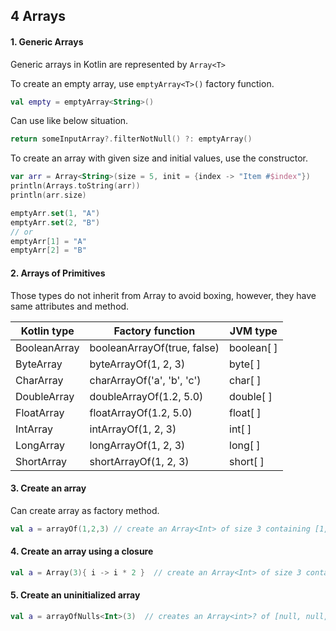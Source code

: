 ## 4 Arrays

#### 1. Generic Arrays

Generic arrays in Kotlin are represented by `Array<T>`

To create an empty array, use `emptyArray<T>()` factory function.

~~~Kotlin
val empty = emptyArray<String>()
~~~

Can use like below situation.

~~~Kotlin
return someInputArray?.filterNotNull() ?: emptyArray()
~~~

To create an array with given size and initial values, use the constructor.

~~~Kotlin
var arr = Array<String>(size = 5, init = {index -> "Item #$index"})
println(Arrays.toString(arr))
println(arr.size)
~~~

~~~Kotlin
emptyArr.set(1, "A")
emptyArr.set(2, "B")
// or
emptyArr[1] = "A"
emptyArr[2] = "B"
~~~

#### 2. Arrays of Primitives
Those types do not inherit from Array<T> to avoid boxing, however, they have same attributes and method.

|Kotlin type|Factory function|JVM type|
|------|---|---|
|BooleanArray| booleanArrayOf(true, false)|boolean[ ]|
|ByteArray|byteArrayOf(1, 2, 3)|byte[ ]|
|CharArray|charArrayOf('a', 'b', 'c')|char[ ]|
|DoubleArray|doubleArrayOf(1.2, 5.0)|double[ ]|
|FloatArray|floatArrayOf(1.2, 5.0)|float[ ]|
|IntArray|intArrayOf(1, 2, 3)|int[ ]|
|LongArray|longArrayOf(1, 2, 3)|long[ ]|
|ShortArray|shortArrayOf(1, 2, 3)|short[ ]|

#### 3. Create an array
Can create array as factory method.

~~~Kotlin
val a = arrayOf(1,2,3) // create an Array<Int> of size 3 containing [1, 2, 3]
~~~

#### 4. Create an array using a closure

~~~Kotlin
val a = Array(3){ i -> i * 2 }  // create an Array<Int> of size 3 containing [0, 2, 4]
~~~

#### 5. Create an uninitialized array

~~~Kotlin
val a = arrayOfNulls<Int>(3)  // creates an Array<int>? of [null, null, null]
~~~
